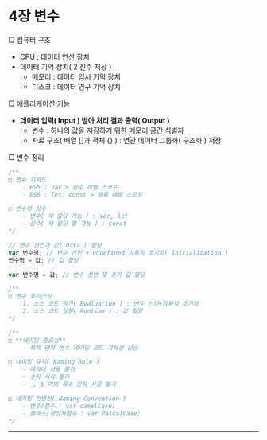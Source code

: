 # 4장 변수
□ 컴퓨터 구조

- CPU : 데이터 연산 장치
- 데이터 기억 장치( 2 진수 저장 )
    - 메모리 : 데이터 임시 기억 장치
    - 디스크 : 데이터 영구 기억 장치

□ 애플리케이션 기능

- **데이터 입력( Input ) 받아 처리 결과 출력( Output )**
    - 변수 : 하나의 값을 저장하기 위한 메모리 공간 식별자
    - 자료 구조( 배열 []과 객체 {} ) : 연관 데이터 그룹화( 구조화 ) 저장

□ 변수 정리

```jsx
/**
□ 변수 키워드
	- ES5 : var > 함수 레벨 스코프
	- ES6 : let, const > 블록 레벨 스코프

□ 변수와 상수
	- 변수( 재 할당 가능 ) : var, let
	- 상수( 재 할당 불 가능 ) : const
*/

// 변수 선언과 값( Data ) 할당
var 변수명; // 변수 선언 + undefined 암묵적 초기화( Initialization )
변수명 = 값; // 값 할당

var 변수명 = 값; // 변수 선언 및 초기 값 할당

/**
□ 변수 호이스팅
	1. 소스 코드 평가( Evaluation ) : 변수 선언+암묵적 초기화
	2. 소스 코드 실행( Runtime ) : 값 할당
*/

/**
□ **네이밍 중요성**
	- 목적 명확 변수 네이밍 코드 가독성 상승

□ 네이밍 규칙( Naming Rule )
	- 예약어 사용 불가
	- 숫자 시작 불가
	- _, $ 이외 특수 문자 사용 불가

□ 네이밍 컨벤션( Naming Convention )
	- 변수/함수 : var camelCase;
	- 클래스/생성자함수 : var PascalCase;
*/
```

---
